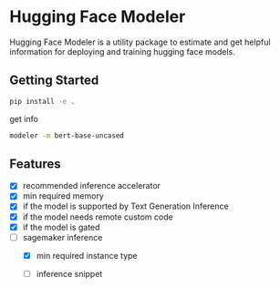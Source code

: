 # Hugging Face Modeler

Hugging Face Modeler is a utility package to estimate and get helpful information for deploying and training hugging face models.

## Getting Started

```bash
pip install -e .
```

get info
```bash
modeler -m bert-base-uncased
```

## Features

- [x] recommended inference accelerator
- [x] min required memory
- [x] if the model is supported by Text Generation Inference
- [x] if the model needs remote custom code
- [x] if the model is gated 
- [ ] sagemaker inference
  - [x] min required instance type
  - [ ] inference snippet

